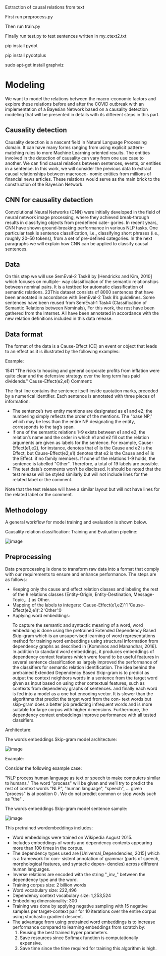 Extraction of causal relations from text


First run preprocess.py

Then run train.py

Finally run test.py to test sentences written in my_ctext2.txt

pip install pydot

pip install pydotplus

sudo apt-get install graphviz
 
# Modeling

We want to model the relations between the macro-economic factors and explore these relations before and after the COVID outbreak
with an implementation of a Bayesian Network based on a causality detection modeling that will be
presented in details with its different steps in this part.

## Causality detection

Causality detection is a nascent field in Natural Language Processing domain. It can have many
forms ranging from using explicit pattern-matching rules to more Machine Learning oriented results.
The entities involved in the detection of causality can vary from one use case to another. We can
find causal relations between sentences, events, or entities in a sentence.
In this work, we will consider the previous data to extract causal relationships between macroeco-
nomic entities from millions of financial news articles. These relations would serve as the main brick
to the construction of the Bayesian Network.

## CNN for causality detection

Convolutional Neural Networks (CNN) were initially developed in the field of neural network image
processing, where they achieved break-through results in classifying objects from predefined cate-
gories.
In recent years, CNN have shown ground-breaking performance in various NLP tasks. One particular
task is sentence classification, i.e., classifying short phrases (i.e., roughly 20–50 tokens), from a set of
pre-defined categories. In the next paragraphs we will explain how CNN can be applied to classify
causal sentences.

## Data

On this step we will use SemEval-2 Task8 by [Hendrickx and Kim, 2010] which focuses on multiple-
way classification of the semantic relationships between nominal pairs. It is a testbed for automatic
classification of semantic relations.
23This dataset consists of 8000 sentences that have been annotated in accordance with SemEval-2 Task
8’s guidelines. Some sentences have been reused from SemEval-1 Task4 (Classification of Semantic
Relations between Nominals), For this work, the rest have been gathered from the Internet. All have
been annotated in accordance with the new relation definitions included in this data release.

## Data format

The format of the data is a Cause-Effect (CE) an event or object that leads to an effect as it is
illustrated by the following examples:

Example:

1541 "The risks to housing and general corporate <e1>profits</e1> from <e2>inflation</e2>
were quite clear and the defensive strategy over the long term has paid dividends."
Cause-Effect(e2,e1)
Comment:

The first line contains the sentence itself inside quotation marks, preceded by a numerical identifier.
Each sentence is annotated with three pieces of information:

<ul>
<li> The sentence’s two entity mentions are designated as e1 and e2; the numbering simply reflects
the order of the mentions. The "base NP," which may be less than the entire NP designating
the entity, corresponds to the tag’s span. </li> 
<li>  If one of the semantic relations 1–9 exists between e1 and e2, the relation’s name and the order
in which e1 and e2 fill out the relation arguments are given as labels for the sentence.
For example, Cause-Effect(e1,e2), for instance, denotes that e1 is the Cause and e2 is the
Effect, but Cause-Effect(e2,e1) denotes that e2 is the Cause and e1 is the Effect. if no family
members. If none of the relations 1-9 holds, the sentence is labelled "Other". Therefore, a total
of 19 labels are possible. </li>
<li>  The test data’s comments won’t be disclosed. It should be noted that the test release will be
styled similarly but will not include lines for the related label or the comment. </li>
</ul>

Note that the test release will have a similar layout but will not have lines for the related label or
the comment.

## Methodology

A general workflow for model training and evaluation is shown below.

Causality relation classification: Training and Evaluation pipeline:

![image](https://user-images.githubusercontent.com/47029962/210543062-b6a00525-a670-4abf-8fd2-70913d7e6311.png)

## Preprocessing

Data preprocessing is done to transform raw data into a format that comply with our requirements
to ensure and enhance performance. The steps are as follows:

<ul>
<li> Keeping only the cause and effect relation classes and labeling the rest of the 8 relations classes
(Entity-Origin, Entity-Destination, Message-Topic,...) as Other. </li>
<li> Mapping of the labels to integers:
’Cause-Effect(e1,e2)’:1
’Cause-Effect(e2,e1)’:2
’Other’:0 </li>
<li> Applying word embeddings:

To capture the semantic and syntactic meaning of a word, word embedding is done using the
pretrained Extended Dependency Based Skip-gram which is an unsupervised learning of
word representations method for training word embeddings using structural information from
dependency graphs as described in [Komninos and Manandhar, 2016]. In addition to standard
word embeddings, it produces embeddings of dependency context features which were found
to be useful features in several sentence classification as largely improved the performance of
the classifiers for semantic relation identification. The idea behind the pretrained Extended
Dependency Based Skip-gram is to predict as output the context neighbors words in a sentence
from the target word given as input based on using other contextual features, such as contexts
from dependency graphs of sentences. and finally each word is fed into a model as a one hot
encoding vector. It is slower than the algorithms that predict the target word from the con-
text words but skip-gram does a better job predicting infrequent words and is more suitable
for large corpus with higher dimensions. Furthermore, the dependency context embeddings
improve performance with all tested classifiers. </li>
</ul>

Architecture:

The words embeddings Skip-gram model architecture:

![image](https://user-images.githubusercontent.com/47029962/210543594-c351e300-4f39-4ee7-8afd-0dc42a669ddb.png)

Example:

Consider the following example case:

"NLP process human language as text or speech to make computers similar to humans."
The word "process" will be given and we’ll try to predict the rest of context words "NLP", "human
language", "speech", ... given "process" is at position 0 . We do not predict common or stop
words such as "the" .

The words embeddings Skip-gram model sentence sample:

![image](https://user-images.githubusercontent.com/47029962/210543874-962866de-8c41-4959-b2ab-3aa9bbf2ee6f.png)

This pretrained wordembeddings includes:
<ul>
<li> Word embeddings were trained on Wikipedia August 2015. </li>
<li> Includes embeddings of words and dependency contexts appearing more than 100 times in the
corpus. </li>
<li> The dependency types used are [Universal_Dependencies, 2015] which is a framework for con-
sistent annotation of grammar (parts of speech, morphological features, and syntactic depen-
dencies) across different human languages. </li>
<li> Inverse relations are encoded with the string "_inv_" between the dependency type and the
word. </li>
<li> Training corpus size: 2 billion words </li>
<li> Word vocabulary size: 222,496 </li>
<li> Dependency context vocabulary size: 1,253,524 </li>
<li> Embedding dimensionality: 300 </li>
<li> Training was done by applying negative sampling with 15 negative samples per target-context
pair for 10 iterations over the entire corpus using stochastic gradient descent. </li>
<li> The advantage from using pretrained word embeddings is to increase performance compared
to learning embeddings from scratch by:
<ol>
<li>  Reusing the best trained hyper parameters. </li>
<li>  Save resources since Softmax function is computationally expensive. </li>
<li>  Save time since the time required for training this algorithm is high. </li>
</ol>
</li>
</ul>




